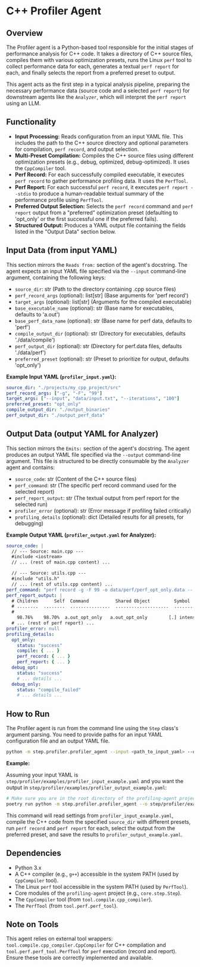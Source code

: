# C++ Profiler Agent

## Overview

The Profiler agent is a Python-based tool responsible for the initial stages of performance analysis for C++ code. It takes a directory of C++ source files, compiles them with various optimization presets, runs the Linux `perf` tool to collect performance data for each, generates a textual `perf report` for each, and finally selects the report from a preferred preset to output.

This agent acts as the first step in a typical analysis pipeline, preparing the necessary performance data (source code and a selected `perf report`) for downstream agents like the `Analyzer`, which will interpret the `perf report` using an LLM.

## Functionality

-   **Input Processing:** Reads configuration from an input YAML file. This includes the path to the C++ source directory and optional parameters for compilation, `perf record`, and output selection.
-   **Multi-Preset Compilation:** Compiles the C++ source files using different optimization presets (e.g., debug, optimized, debug-optimized). It uses the `CppCompiler` tool.
-   **Perf Record:** For each successfully compiled executable, it executes `perf record` to gather performance profiling data. It uses the `PerfTool`.
-   **Perf Report:** For each successful `perf record`, it executes `perf report --stdio` to produce a human-readable textual summary of the performance profile using `PerfTool`.
-   **Preferred Output Selection:** Selects the `perf record` command and `perf report` output from a "preferred" optimization preset (defaulting to 'opt_only' or the first successful one if the preferred fails).
-   **Structured Output:** Produces a YAML output file containing the fields listed in the "Output Data" section below.

## Input Data (from input YAML)

This section mirrors the `Reads from:` section of the agent's docstring.
The agent expects an input YAML file specified via the `--input` command-line argument, containing the following keys:

-   `source_dir`: str (Path to the directory containing .cpp source files)
-   `perf_record_args` (optional): list[str] (Base arguments for 'perf record')
-   `target_args` (optional): list[str] (Arguments for the compiled executable)
-   `base_executable_name` (optional): str (Base name for executables, defaults to 'a.out')
-   `base_perf_data_name` (optional): str (Base name for perf data, defaults to 'perf')
-   `compile_output_dir` (optional): str (Directory for executables, defaults './data/compile')
-   `perf_output_dir` (optional): str (Directory for perf.data files, defaults './data/perf')
-   `preferred_preset` (optional): str (Preset to prioritize for output, defaults 'opt_only')

**Example Input YAML (`profiler_input.yaml`):**
```yaml
source_dir: "./projects/my_cpp_project/src"
perf_record_args: ["-g", "-F", "99"]
target_args: ["--input", "data/input.txt", "--iterations", "100"]
preferred_preset: "opt_only"
compile_output_dir: "./output_binaries"
perf_output_dir: "./output_perf_data"
```

## Output Data (output YAML for Analyzer)

This section mirrors the `Emits:` section of the agent's docstring.
The agent produces an output YAML file specified via the `--output` command-line argument. This file is structured to be directly consumable by the `Analyzer` agent and contains:

-   `source_code`: str (Content of the C++ source files)
-   `perf_command`: str (The specific perf record command used for the selected report)
-   `perf_report_output`: str (The textual output from perf report for the selected run)
-   `profiler_error` (optional): str (Error message if profiling failed critically)
-   `profiling_details` (optional): dict (Detailed results for all presets, for debugging)

**Example Output YAML (`profiler_output.yaml` for Analyzer):**
```yaml
source_code: |
  // --- Source: main.cpp ---
  #include <iostream>
  // ... (rest of main.cpp content) ...

  // --- Source: utils.cpp ---
  #include "utils.h"
  // ... (rest of utils.cpp content) ...
perf_command: "perf record -g -F 99 -o data/perf/perf_opt_only.data -- ./data/compile/a.out_opt_only --input data/input.txt --iterations 100"
perf_report_output: |
  # Children      Self  Command          Shared Object         Symbol
  # ........  ........  ...............  ....................  ..................................
  #
    98.76%    98.70%  a.out_opt_only   a.out_opt_only        [.] intensive_function
  # ... (rest of perf report) ...
profiler_error: null
profiling_details:
  opt_only:
    status: "success"
    compile: { ... }
    perf_record: { ... }
    perf_report: { ... }
  debug_opt:
    status: "success"
    # ... details ...
  debug_only:
    status: "compile_failed"
    # ... details ...
```

## How to Run

The Profiler agent is run from the command line using the `Step` class's argument parsing. You need to provide paths for an input YAML configuration file and an output YAML file.

```bash
python -m step.profiler.profiler_agent --input <path_to_input_yaml> --output <path_to_output_yaml>
```

**Example:**

Assuming your input YAML is `step/profiler/examples/profiler_input_example.yaml` and you want the output in `step/profiler/examples/profiler_output_example.yaml`:

```bash
# Make sure you are in the root directory of the profiling-agent project
poetry run python -m step.profiler.profiler_agent --o step/profiler/examples/profiler_output_example.yaml step/profiler/examples/profiler_input_example.yaml
```

This command will read settings from `profiler_input_example.yaml`, compile the C++ code from the specified `source_dir` with different presets, run `perf record` and `perf report` for each, select the output from the preferred preset, and save the results to `profiler_output_example.yaml`.

## Dependencies

-   Python 3.x
-   A C++ compiler (e.g., `g++`) accessible in the system PATH (used by `CppCompiler` tool).
-   The Linux `perf` tool accessible in the system PATH (used by `PerfTool`).
-   Core modules of the `profiling-agent` project (e.g., `core.step.Step`).
-   The `CppCompiler` tool (from `tool.compile.cpp_compiler`).
-   The `PerfTool` (from `tool.perf.perf_tool`).

## Note on Tools

This agent relies on external tool wrappers: `tool.compile.cpp_compiler.CppCompiler` for C++ compilation and `tool.perf.perf_tool.PerfTool` for `perf` execution (record and report). Ensure these tools are correctly implemented and available.
